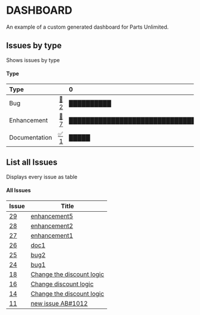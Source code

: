 # DASHBOARD

An example of a custom generated dashboard
for Parts Unlimited.  


## Issues by type

Shows issues by type

#### Type

| Type |  | 0&nbsp;&nbsp;&nbsp;&nbsp;&nbsp;&nbsp;&nbsp;&nbsp;&nbsp;&nbsp;&nbsp;&nbsp;&nbsp;&nbsp;&nbsp;&nbsp;&nbsp;&nbsp;&nbsp;&nbsp;&nbsp;&nbsp;&nbsp;&nbsp;&nbsp;&nbsp;&nbsp;&nbsp;&nbsp;&nbsp;&nbsp;&nbsp;&nbsp;&nbsp;&nbsp;&nbsp;&nbsp;&nbsp;&nbsp;&nbsp;&nbsp;&nbsp;&nbsp;&nbsp;&nbsp;&nbsp;&nbsp;&nbsp;&nbsp;&nbsp;&nbsp;&nbsp;&nbsp;&nbsp;&nbsp;&nbsp;&nbsp;&nbsp;&nbsp;&nbsp;&nbsp;&nbsp;&nbsp;&nbsp;&nbsp;&nbsp;&nbsp;&nbsp;&nbsp;&nbsp;&nbsp;&nbsp;&nbsp;&nbsp;&nbsp;&nbsp;&nbsp;&nbsp;&nbsp;&nbsp;&nbsp;&nbsp;&nbsp;&nbsp;&nbsp;&nbsp;&nbsp;&nbsp;&nbsp;&nbsp;&nbsp;&nbsp;&nbsp;&nbsp;&nbsp;&nbsp;&nbsp;&nbsp;&nbsp;&nbsp;&nbsp;&nbsp;&nbsp;&nbsp;&nbsp;&nbsp;&nbsp;&nbsp;&nbsp;&nbsp;&nbsp;&nbsp;&nbsp;&nbsp;&nbsp;&nbsp;&nbsp;&nbsp;&nbsp;&nbsp;&nbsp;&nbsp;&nbsp;&nbsp;&nbsp;&nbsp;&nbsp;&nbsp;&nbsp;&nbsp;&nbsp;7 |
|:------------------------------------|-:|:-------|
| Bug | [🔴 2](https://github.com/CanarysPlayground/PartsUnlimited/issues?q=is%3Aissue%20label%3Abug) | ██████████ |
| Enhancement | [🔷 7](https://github.com/CanarysPlayground/PartsUnlimited/issues?q=is%3Aissue%20label%3Aenhancement) | ███████████████████████████████████ |
| Documentation | [✅ 1](https://github.com/CanarysPlayground/PartsUnlimited/issues?q=is%3Aissue%20label%3Adocumentation) | █████ |

## List all Issues

Displays every issue as table

#### All Issues

| Issue | Title |
|---|---|
| [29](https://github.com/CanarysPlayground/PartsUnlimited/issues/29) | [enhancement5](https://github.com/CanarysPlayground/PartsUnlimited/issues/29) |
| [28](https://github.com/CanarysPlayground/PartsUnlimited/issues/28) | [enhancement2](https://github.com/CanarysPlayground/PartsUnlimited/issues/28) |
| [27](https://github.com/CanarysPlayground/PartsUnlimited/issues/27) | [enhancement1](https://github.com/CanarysPlayground/PartsUnlimited/issues/27) |
| [26](https://github.com/CanarysPlayground/PartsUnlimited/issues/26) | [doc1](https://github.com/CanarysPlayground/PartsUnlimited/issues/26) |
| [25](https://github.com/CanarysPlayground/PartsUnlimited/issues/25) | [bug2](https://github.com/CanarysPlayground/PartsUnlimited/issues/25) |
| [24](https://github.com/CanarysPlayground/PartsUnlimited/issues/24) | [bug1](https://github.com/CanarysPlayground/PartsUnlimited/issues/24) |
| [18](https://github.com/CanarysPlayground/PartsUnlimited/issues/18) | [Change the discount logic](https://github.com/CanarysPlayground/PartsUnlimited/issues/18) |
| [16](https://github.com/CanarysPlayground/PartsUnlimited/issues/16) | [Change discount logic](https://github.com/CanarysPlayground/PartsUnlimited/issues/16) |
| [14](https://github.com/CanarysPlayground/PartsUnlimited/issues/14) | [Change the discount logic](https://github.com/CanarysPlayground/PartsUnlimited/issues/14) |
| [11](https://github.com/CanarysPlayground/PartsUnlimited/issues/11) | [new issue AB#1012](https://github.com/CanarysPlayground/PartsUnlimited/issues/11) |

